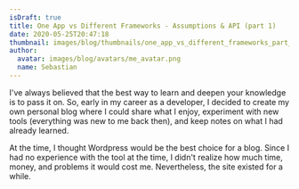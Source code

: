 ```yaml
---
isDraft: true
title: One App vs Different Frameworks - Assumptions & API (part 1)
date: 2020-05-25T20:47:18
thumbnail: images/blog/thumbnails/one_app_vs_different_frameworks_part_1.png
author:
  avatar: images/blog/avatars/me_avatar.png
  name: Sebastian
---
```


I've always believed that the best way to learn and deepen your knowledge is to pass it on. So, early in my career as a developer, I decided to create my own personal blog where I could share what I enjoy, experiment with new tools (everything was new to me back then), and keep notes on what I had already learned.
<!--more-->
At the time, I thought Wordpress would be the best choice for a blog. Since I had no experience with the tool at the time, I didn't realize how much time, money, and problems it would cost me. Nevertheless, the site existed for a while.